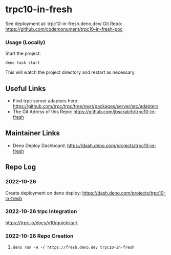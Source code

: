 # trpc10-in-fresh

See deployment at: trpc10-in-fresh.deno.dev/
Git Repo: https://github.com/codemonument/trpc10-in-fresh-poc

### Usage (Locally)

Start the project:

```
deno task start
```

This will watch the project directory and restart as necessary.

## Useful Links

- Find trpc server adapters here: https://github.com/trpc/trpc/tree/next/packages/server/src/adapters
- The Git Adress of this Repo: https://github.com/jbscratch/trpc10-in-fresh

## Maintainer Links

- Deno Deploy Dashboard. https://dash.deno.com/projects/trpc10-in-fresh

## Repo Log

### 2022-10-26

Create deployment on deno deploy: https://dash.deno.com/projects/trpc10-in-fresh

### 2022-10-26 trpc Integration

https://trpc.io/docs/v10/quickstart

### 2022-10-26 Repo Creation

1. `deno run -A -r https://fresh.deno.dev trpc10-in-fresh`

